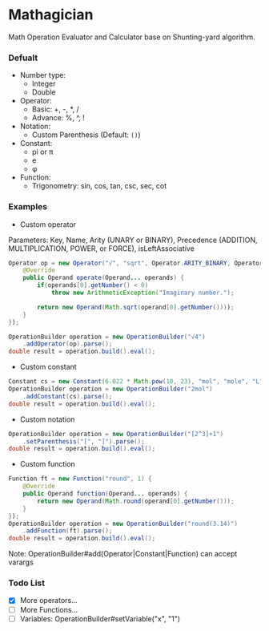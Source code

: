 # Mathagician
Math Operation Evaluator and Calculator base on Shunting-yard algorithm. <br />

### Defualt
- Number type: 
  - Integer
  - Double
- Operator: 
  - Basic: +, -, *, /
  - Advance: %, ^, !
- Notation: 
  - Custom Parenthesis (Default: `()`)
- Constant: 
  - pi or π
  - e
  - φ
- Function: 
  - Trigonometry: sin, cos, tan, csc, sec, cot
  
### Examples
- Custom operator

Parameters: Key, Name, Arity (UNARY or BINARY),
Precedence (ADDITION, MULTIPLICATION, POWER, or FORCE), isLeftAssociative
```java 
Operator op = new Operator("√", "sqrt", Operator.ARITY_BINARY, Operator.POWER, false){
    @Override
    public Operand operate(Operand... operands) {
        if(operands[0].getNumber() < 0)
            throw new ArithmeticException("Imaginary number.");

        return new Operand(Math.sqrt(operand[0].getNumber())));
    }
});

OperationBuilder operation = new OperationBuilder("√4")
    .addOperator(op).parse();
double result = operation.build().eval();
``` 
- Custom constant

```java 
Constant cs = new Constant(6.022 * Math.pow(10, 23), "mol", "mole", "L");
OperationBuilder operation = new OperationBuilder("2mol")
    .addConstant(cs).parse();
double result = operation.build().eval();
```
- Custom notation

```java 
OperationBuilder operation = new OperationBuilder("[2^3]+1")
    .setParenthesis("[", "]").parse();
double result = operation.build().eval();
```
- Custom function <br />

```java 
Function ft = new Function("round", 1) {
    @Override
    public Operand function(Operand... operands) {
        return new Operand(Math.round(operand[0].getNumber()));
    }
});
OperationBuilder operation = new OperationBuilder("round(3.14)")
    .addFunction(ft).parse();
double result = operation.build().eval();
```
Note: OperationBuilder#add(Operator|Constant|Function) can accept varargs

### Todo List
- [x] More operators...
- [ ] More Functions... 
- [ ] Variables: OperationBuilder#setVariable("x", "1")